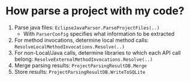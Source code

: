 # How parse a project with my code?

1. Parse java files: `EclipseJavaParser.ParseProjectFiles(..)`
   - With `ParserConfig` specifies what information to be extracted
2. For method invocations, determine local method calls: `ResolveLocalMethodInvocations.Resolve(..)`
3. For non-Local/Java calls, determine libraries to which each API call belong: `ResolveExternalMethodInvocations.Resolve(..)`
4. Merge parsing results: `ProjectParsingResultDB.Merge`
5. Store results: `ProjectParsingResultDB.WriteToSQLite` 
